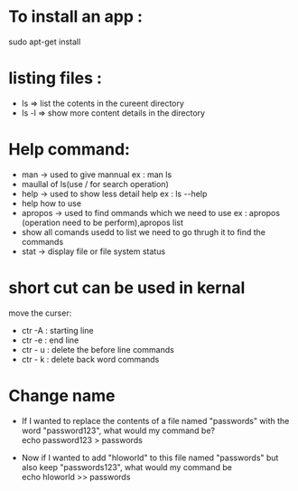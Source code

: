 # To install an app :
  sudo apt-get install<package-name>

# listing files :
* ls => list the cotents in the cureent directory 
* ls -l => show more content details in the directory 


# Help command:
* man -> used to give mannual ex : man ls
* maullal of ls(use / for search operation)
* help -> used to show less detail help ex : ls --help
* help how to use
* apropos -> used to find ommands which we need to use ex : apropos (operation need to be perform),apropos list
* show all comands usedd to list we need to go thrugh it to find the commands
* stat -> display file or file system status


# short cut can be used in kernal
move the curser:
* ctr -A : starting line
* ctr -e : end line
* ctr - u : delete the before line commands
* ctr - k : delete back word commands

# Change name
* If I wanted to replace the contents of a file named "passwords" with the word "password123", what would my command be?
 <br> echo password123 > passwords </br>

* Now if I wanted to add "hloworld" to this file named "passwords" but also keep "passwords123", what would my command be
  <br> echo hloworld >> passwords </br>


